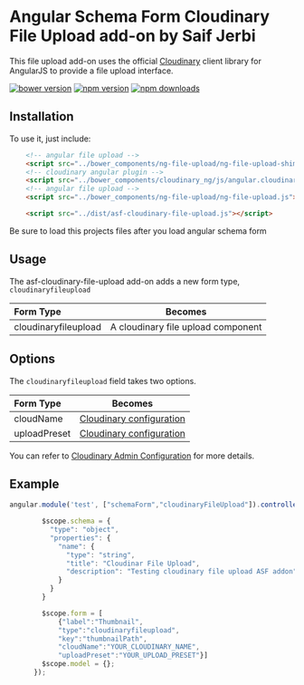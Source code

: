 Angular Schema Form Cloudinary File Upload add-on by Saif Jerbi
=================

This file upload add-on uses the official [Cloudinary](https://cloudinary.com) client library for AngularJS to provide a file upload interface.

[![bower version](https://img.shields.io/bower/v/angular-schema-form.svg?style=flat-square)](#bower)
[![npm version](https://img.shields.io/npm/v/angular-schema-form.svg?style=flat-square)](https://www.npmjs.org/package/angular-schema-form)
[![npm downloads](https://img.shields.io/npm/dm/angular-schema-form.svg?style=flat-square)](http://npm-stat.com/charts.html?package=angular-schema-form&from=2015-01-01)

Installation
------------
To use it, just include:
```HTML
    <!-- angular file upload -->
    <script src="../bower_components/ng-file-upload/ng-file-upload-shim.js"></script>
    <!-- cloudinary angular plugin -->
    <script src="../bower_components/cloudinary_ng/js/angular.cloudinary.js"></script>
    <!-- angular file upload -->
    <script src="../bower_components/ng-file-upload/ng-file-upload.js"></script>

    <script src="../dist/asf-cloudinary-file-upload.js"></script>
```
Be sure to load this projects files after you load angular schema form

Usage
------------

The asf-cloudinary-file-upload add-on adds a new form type, `cloudinaryfileupload`

|  Form Type               |   Becomes            |
|:-------------------------|:--------------------:|
|  cloudinaryfileupload    |  A cloudinary file upload component |

Options 
------------

The `cloudinaryfileupload` field takes two options.

|  Form Type    |   Becomes                   |
|:--------------|:---------------------------:|
|  cloudName    |  [Cloudinary configuration](http://cloudinary.com/documentation/upload_images) |
|  uploadPreset |  [Cloudinary configuration](http://cloudinary.com/documentation/upload_images) |

You can refer to [Cloudinary Admin Configuration](http://cloudinary.com/documentation/admin_api) for more details.

Example
------------

```javascript
angular.module('test', ["schemaForm","cloudinaryFileUpload"]).controller('FormController', function($scope) {

        $scope.schema = {
          "type": "object",
          "properties": {
            "name": {
              "type": "string",
              "title": "Cloudinar File Upload",
              "description": "Testing cloudinary file upload ASF addon",
            }
          }
        }

        $scope.form = [
            {"label":"Thumbnail",
            "type":"cloudinaryfileupload",
            "key":"thumbnailPath",
            "cloudName":"YOUR_CLOUDINARY_NAME",
            "uploadPreset":"YOUR_UPLOAD_PRESET"}]
        $scope.model = {};
      });

```
